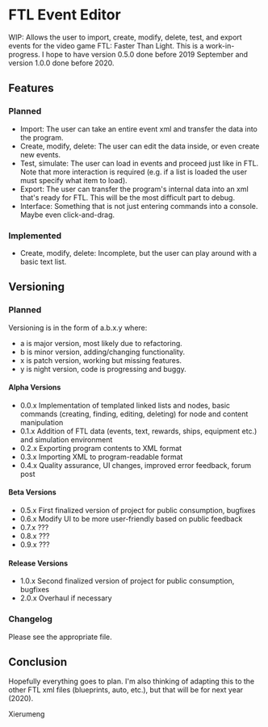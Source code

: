 # FTL Event Editor

WIP: Allows the user to import, create, modify, delete, test, and export events for the video game FTL: Faster Than Light.
This is a work-in-progress. I hope to have version 0.5.0 done before 2019 September and version 1.0.0 done before 2020.

## Features

### Planned

* Import: The user can take an entire event xml and transfer the data into the program.
* Create, modify, delete: The user can edit the data inside, or even create new events.
* Test, simulate: The user can load in events and proceed just like in FTL. Note that more interaction is required (e.g. if a list is loaded the user must specify what item to load).
* Export: The user can transfer the program's internal data into an xml that's ready for FTL. This will be the most difficult part to debug.
* Interface: Something that is not just entering commands into a console. Maybe even click-and-drag.

### Implemented

* Create, modify, delete: Incomplete, but the user can play around with a basic text list.

## Versioning

### Planned

Versioning is in the form of a.b.x.y where:
* a is major version, most likely due to refactoring.
* b is minor version, adding/changing functionality.
* x is patch version, working but missing features.
* y is night version, code is progressing and buggy.

#### Alpha Versions

* 0.0.x Implementation of templated linked lists and nodes, basic commands (creating, finding, editing, deleting) for node and content manipulation
* 0.1.x Addition of FTL data (events, text, rewards, ships, equipment etc.) and simulation environment
* 0.2.x Exporting program contents to XML format
* 0.3.x Importing XML to program-readable format
* 0.4.x Quality assurance, UI changes, improved error feedback, forum post

#### Beta Versions

* 0.5.x First finalized version of project for public consumption, bugfixes
* 0.6.x Modify UI to be more user-friendly based on public feedback
* 0.7.x ???
* 0.8.x ???
* 0.9.x ???

#### Release Versions

* 1.0.x Second finalized version of project for public consumption, bugfixes
* 2.0.x Overhaul if necessary

### Changelog

Please see the appropriate file.

## Conclusion

Hopefully everything goes to plan. I'm also thinking of adapting this to the other FTL xml files (blueprints, auto, etc.), but that will be for next year (2020).

Xierumeng
